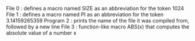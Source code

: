 File 0 : defines a macro named SIZE as an abbreviation for the token 1024
File 1 : defines a macro named PI as an abbreviation for the token 3.14159265359
Program 2 : prints the name of the file it was compiled from, followed by a new line
File 3 : function-like macro ABS(x) that computes the absolute value of a number x